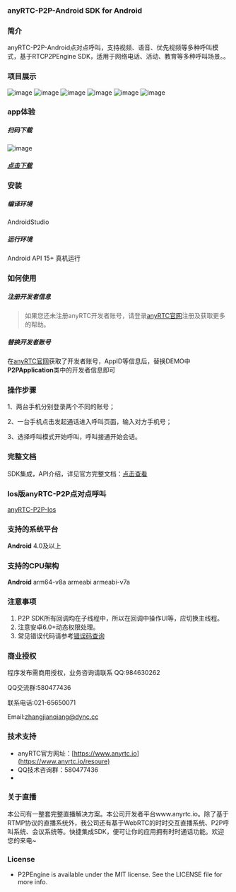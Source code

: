 ### anyRTC-P2P-Android SDK for Android
### 简介
anyRTC-P2P-Android点对点呼叫，支持视频、语音、优先视频等多种呼叫模式，基于RTCP2PEngine SDK，适用于网络电话、活动、教育等多种呼叫场景。。

### 项目展示
![image](https://github.com/AnyRTC/anyRTC-P2P-Android/blob/master/images/p2p1.png)
![image](https://github.com/AnyRTC/anyRTC-P2P-Android/blob/master/images/p2p2.jpg)
![image](https://github.com/AnyRTC/anyRTC-P2P-Android/blob/master/images/p2p3.jpg)
![image](https://github.com/AnyRTC/anyRTC-P2P-Android/blob/master/images/p2p4.jpg)
![image](https://github.com/AnyRTC/anyRTC-P2P-Android/blob/master/images/p2p5.jpg)
![image](https://github.com/AnyRTC/anyRTC-P2P-Android/blob/master/images/p2p6.jpg)


### app体验

##### 扫码下载
![image](https://github.com/AnyRTC/anyRTC-P2P-Android/blob/master/images/demo_qrcode.png)
##### [点击下载](https://www.pgyer.com/anyrtc_p2p_android)


### 安装

##### 编译环境

AndroidStudio

##### 运行环境

Android API 15+
真机运行

### 如何使用

##### 注册开发者信息

>如果您还未注册anyRTC开发者账号，请登录[anyRTC官网](http://www.anyrtc.io)注册及获取更多的帮助。

##### 替换开发者账号
在[anyRTC官网](http://www.anyrtc.io)获取了开发者账号，AppID等信息后，替换DEMO中
**P2PApplication**类中的开发者信息即可

### 操作步骤

1、两台手机分别登录两个不同的账号；

2、一台手机点击发起通话进入呼叫页面，输入对方手机号；

3、选择呼叫模式开始呼叫，呼叫接通开始会话。

### 完整文档
SDK集成，API介绍，详见官方完整文档：[点击查看](https://www.anyrtc.io/resoure)

### Ios版anyRTC-P2P点对点呼叫

[anyRTC-P2P-Ios](https://github.com/AnyRTC/anyRTC-P2P-iOS)


### 支持的系统平台
**Android** 4.0及以上

### 支持的CPU架构
**Android** arm64-v8a  armeabi armeabi-v7a


### 注意事项
1. P2P SDK所有回调均在子线程中，所以在回调中操作UI等，应切换主线程。
2. 注意安卓6.0+动态权限处理。
3. 常见错误代码请参考[错误码查询](https://www.anyrtc.io/resoure)

### 商业授权
程序发布需商用授权，业务咨询请联系 QQ:984630262 

QQ交流群:580477436

联系电话:021-65650071

Email:zhangjianqiang@dync.cc

### 技术支持 
- anyRTC官方网址：[https://www.anyrtc.io](https://www.anyrtc.io/resoure)
- QQ技术咨询群：580477436
- 

### 关于直播

本公司有一整套完整直播解决方案。本公司开发者平台www.anyrtc.io。除了基于RTMP协议的直播系统外，我公司还有基于WebRTC的时时交互直播系统、P2P呼叫系统、会议系统等。快捷集成SDK，便可让你的应用拥有时时通话功能。欢迎您的来电~

### License

- P2PEngine is available under the MIT license. See the LICENSE file for more info.





   



 

